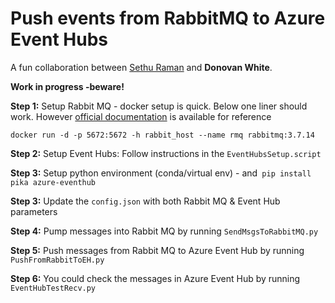 # Push events from RabbitMQ to Azure Event Hubs

A fun collaboration between [Sethu Raman](https://github.com/rsethur/) and __Donovan White__.

__Work in progress -beware!__

__Step 1:__ Setup Rabbit MQ - docker setup is quick. Below one liner should work. However [official documentation](https://hub.docker.com/_/rabbitmq) is available for reference 
```
docker run -d -p 5672:5672 -h rabbit_host --name rmq rabbitmq:3.7.14
```

__Step 2:__ Setup Event Hubs: Follow instructions in the `EventHubsSetup.script`

__Step 3:__ Setup python environment (conda/virtual env) - and` pip install pika azure-eventhub`

__Step 3:__ Update the `config.json` with both Rabbit MQ & Event Hub parameters

__Step 4:__ Pump messages into Rabbit MQ by running `SendMsgsToRabbitMQ.py`

__Step 5:__ Push messages from Rabbit MQ to Azure Event Hub by running `PushFromRabbitToEH.py`

__Step 6:__ You could check the messages in Azure Event Hub by running `EventHubTestRecv.py`
